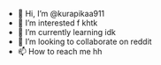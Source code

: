 - 👋 Hi, I’m @kurapikaa911
- 👀 I’m interested f khtk
- 🌱 I’m currently learning idk
- 💞️ I’m looking to collaborate on reddit
- 📫 How to reach me hh

<!---
kurapikaa911/kurapikaa911 is a ✨ special ✨ repository because its `README.md` (this file) appears on your GitHub profile.
You can click the Preview link to take a look at your changes.
--->
